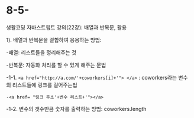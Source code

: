 # 8-5-
생활코딩 자바스트립트 강의(22강): 배열과 반복문, 활용

1). 배열과 반복문을 결합하여 응용하는 방법:

-배열: 리스트들을 정리해주는 것

-반복문: 자동화 처리를 할 수 있게 해주는 문법
  
-1-1. 
```<a href="http://a.com/'+coworkers[i]+'"> </a>``` : coworkers라는 변수의 리스트들에 링크를 걸어주는법

 ```-<a href= "링크 주소'+변수 리스트+'"></a>```

-1-2. 변수의 갯수만큼 숫자를 출력하는 방법: coworkers.length